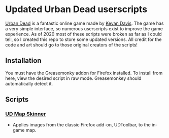 # Updated Urban Dead userscripts
[Urban Dead](http://urbandead.com) is a fantastic online game made by [Kevan Davis](https://kevan.org/). The game has a very simple interface, so numerous userscripts exist to improve the game experience. As of 2020 most of these scripts were broken as far as I could tell, so I created this repo to store some updated versions. All credit for the code and art should go to those original creators of the scripts!


## Installation
You must have the Greasemonky addon for Firefox installed. To install from here, view the desired script in raw mode. Greasemonkey should automatically detect it.

## Scripts
### [UD Map Skinner](https://github.com/tassaron2/urbandead-userscripts/raw/main/UD_Map_Skinner.user.js)
* Applies images from the classic Firefox add-on, UDToolbar, to the in-game map.
